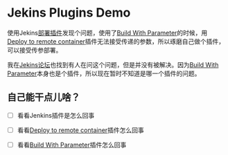# Jekins Plugins Demo
使用Jekins[部署插件][2]发现个问题，使用了[Build With Parameter][3]的时候，用[Deploy to remote container][2]插件无法接受传递的参数，所以琢磨自己做个插件，可以接受传参部署。

我在[Jekins论坛][1]也找到有人在问这个问题，但是并没有被解决。因为[Build With Parameter][3]本身也是个插件，所以现在暂时不知道是哪一个插件的问题。


## 自己能干点儿啥？
- [ ] 看看Jenkins插件是怎么回事
- [ ] 看看[Deploy to remote container][2]插件怎么回事
- [ ] 看看[Build With Parameter][3]插件怎么回事






[1]: https://issues.jenkins-ci.org/browse/JENKINS-24275
[2]: https://wiki.jenkins-ci.org/display/JENKINS/Deploy+Plugin
[3]: https://wiki.jenkins-ci.org/display/JENKINS/Build+With+Parameters+Plugin